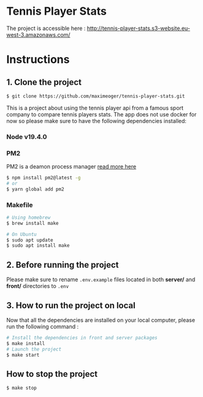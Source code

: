 # Tennis Player Stats

The project is accessible here : 
http://tennis-player-stats.s3-website.eu-west-3.amazonaws.com/

# Instructions

## 1. Clone the project
```bash
$ git clone https://github.com/maximeoger/tennis-player-stats.git
```

This is a project about using the tennis player api from a famous sport company to compare tennis players stats.
The app does not use docker for now so please make sure to have the following dependencies installed:

### Node v19.4.0
    
### PM2
PM2 is a deamon process manager [read more here](https://pm2.keymetrics.io/docs/usage/quick-start/)
```bash
$ npm install pm2@latest -g
# or
$ yarn global add pm2
```
### Makefile
```bash
# Using homebrew
$ brew install make

# On Ubuntu
$ sudo apt update
$ sudo apt install make
```

## 2. Before running the project

Please make sure to rename `.env.example` files located in both **server/** and **front/** directories to `.env`

## 3. How to run the project on local

Now that all the dependencies are installed on your local computer, please run the following command :
```bash
# Install the dependencies in front and server packages
$ make install
# Launch the project
$ make start
```

## How to stop the project
```bash
$ make stop
```
